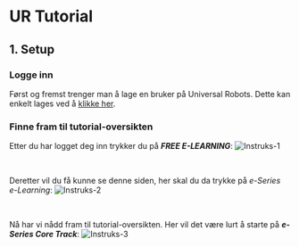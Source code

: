 # UR Tutorial

## 1. Setup

### Logge inn

Først og fremst trenger man å lage en bruker på Universal Robots.
Dette kan enkelt lages ved å [klikke her](https://academy.universal-robots.com/umbraco/surface/Account/RedirectToLogin?culture=en-US&nodeId=6308).

### Finne fram til tutorial-oversikten

Etter du har logget deg inn trykker du på <strong><I>FREE E-LEARNING</I></strong>:
![Instruks-1](https://github.com/robotikklinja/ur-robot/blob/master/Bilder/T1.jpg)

<p>
  </br>
</p>

Deretter vil du få kunne se denne siden, her skal du da trykke på <I>e-Series e-Learning</I>:
![Instruks-2](https://github.com/robotikklinja/ur-robot/blob/master/Bilder/T2.jpg)

<p>
  </br>
</p>

Nå har vi nådd fram til tutorial-oversikten. Her vil det være lurt å starte på <strong><I>e-Series Core Track</I></strong>:
![Instruks-3](https://github.com/robotikklinja/ur-robot/blob/master/Bilder/T3.jpg)
